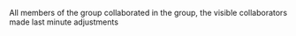 All members of the group collaborated in the group, the visible collaborators made last minute adjustments 
